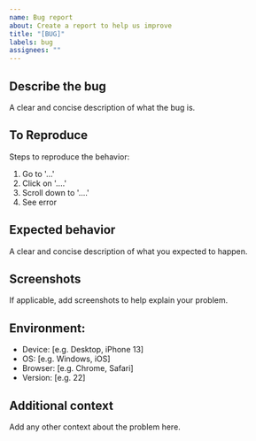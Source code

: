 ```yaml
---
name: Bug report
about: Create a report to help us improve
title: "[BUG]"
labels: bug
assignees: ""
---
```


## Describe the bug

A clear and concise description of what the bug is.

## To Reproduce

Steps to reproduce the behavior:

1. Go to '...'
2. Click on '....'
3. Scroll down to '....'
4. See error

## Expected behavior

A clear and concise description of what you expected to happen.

## Screenshots

If applicable, add screenshots to help explain your problem.

## Environment:

- Device: [e.g. Desktop, iPhone 13]
- OS: [e.g. Windows, iOS]
- Browser: [e.g. Chrome, Safari]
- Version: [e.g. 22]

## Additional context

Add any other context about the problem here.
